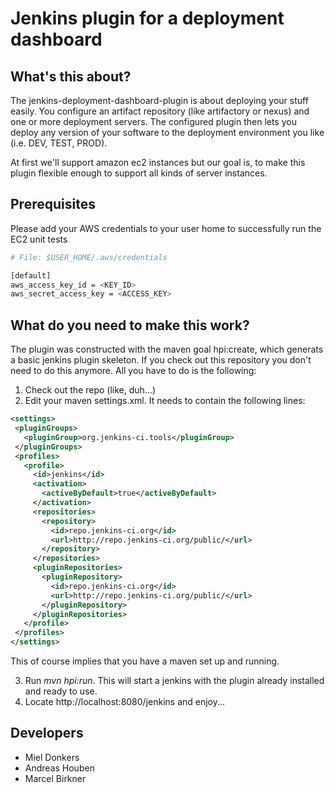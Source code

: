 # Jenkins plugin for a deployment dashboard

## What's this about?

The jenkins-deployment-dashboard-plugin is about deploying your stuff easily. You configure an artifact repository (like artifactory or nexus) and one or more deployment servers. The configured plugin then lets you deploy any version of your software to the deployment environment you like (i.e. DEV, TEST, PROD).

At first we'll support amazon ec2 instances but our goal is, to make this plugin flexible enough to support all kinds of server instances.

## Prerequisites

Please add your AWS credentials to your user home to successfully run the EC2 unit tests 

```bash
# File: $USER_HOME/.aws/credentials 

[default]
aws_access_key_id = <KEY_ID>
aws_secret_access_key = <ACCESS_KEY>
```

## What do you need to make this work?

The plugin was constructed with the maven goal hpi:create, which generats a basic jenkins plugin skeleton. If you check out this repository you don't need to do this anymore. All you have to do is the following:

1. Check out the repo (like, duh...)
2. Edit your maven settings.xml. It needs to contain the following lines:
 ```xml
<settings>
  <pluginGroups>
    <pluginGroup>org.jenkins-ci.tools</pluginGroup>
  </pluginGroups>
  <profiles>
    <profile>
      <id>jenkins</id>
      <activation>
        <activeByDefault>true</activeByDefault>
      </activation>
      <repositories>
        <repository>
          <id>repo.jenkins-ci.org</id>
          <url>http://repo.jenkins-ci.org/public/</url>
        </repository>
      </repositories>
      <pluginRepositories>
        <pluginRepository>
          <id>repo.jenkins-ci.org</id>
          <url>http://repo.jenkins-ci.org/public/</url>
        </pluginRepository>
      </pluginRepositories>
    </profile>
  </profiles>
</settings>
```

 This of course implies that you have a maven set up and running.

3. Run _mvn hpi:run_. This will start a jenkins with the plugin already installed and ready to use.
4. Locate http://localhost:8080/jenkins and enjoy...


## Developers

* Miel Donkers
* Andreas Houben
* Marcel Birkner
